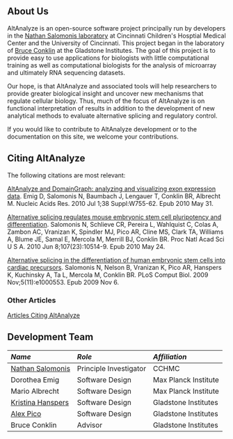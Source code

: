 ## About Us ##

AltAnalyze is an open-source software project principally run by developers in the [Nathan Salomonis laboratory](http://www.cincinnatichildrens.org/bio/s/nathan-salomonis) at Cincinnati Children's Hosptial Medical Center and the University of Cincinnati. This project began in the laboratory of [Bruce Conklin](http://www.conklinlab.org) at the Gladstone Institutes. The goal of this project is to provide easy to use applications for biologists with little computational training as well as computational biologists for the analysis of microarray and ultimately RNA sequencing datasets.

Our hope, is that AltAnalyze and associated tools will help researchers to provide greater biological insight and uncover new mechanisms that regulate cellular biology. Thus, much of the focus of AltAnalyze is on functional interpretation of results in addition to the development of new analytical methods to evaluate alternative splicing and regulatory control.

If you would like to contribute to AltAnalyze development or to the documentation on this site, we welcome your contributions.

## Citing AltAnalyze ##

The following citations are most relevant:

[AltAnalyze and DomainGraph: analyzing and visualizing exon expression data](http://www.ncbi.nlm.nih.gov/pubmed/20513647). Emig D, Salomonis N, Baumbach J, Lengauer T, Conklin BR, Albrecht M.
Nucleic Acids Res. 2010 Jul 1;38 Suppl:W755-62. Epub 2010 May 31.

[Alternative splicing regulates mouse embryonic stem cell pluripotency and differentiation](http://www.ncbi.nlm.nih.gov/pubmed/20498046). Salomonis N, Schlieve CR, Pereira L, Wahlquist C, Colas A, Zambon AC, Vranizan K, Spindler MJ, Pico AR, Cline MS, Clark TA, Williams A, Blume JE, Samal E, Mercola M, Merrill BJ, Conklin BR.
Proc Natl Acad Sci U S A. 2010 Jun 8;107(23):10514-9. Epub 2010 May 24.

[Alternative splicing in the differentiation of human embryonic stem cells into cardiac precursors](http://www.ncbi.nlm.nih.gov/pubmed/19893621). Salomonis N, Nelson B, Vranizan K, Pico AR, Hanspers K, Kuchinsky A, Ta L, Mercola M, Conklin BR. PLoS Comput Biol. 2009 Nov;5(11):e1000553. Epub 2009 Nov 6.

### Other Articles ###
[Articles Citing AltAnalyze](CitingArticles.md)

## Development Team ##
|_**Name**_|_**Role**_|_**Affiliation**_|
|:---------|:---------|:----------------|
|[Nathan Salomonis](NathanSalomonis.md)|Principle Investigator|CCHMC|
|Dorothea Emig|Software Design|Max Planck Institute|
|Mario Albrecht|Software Design|Max Planck Institute|
|[Kristina Hanspers](KristinaHanspers.md)|Software Design|Gladstone Institutes|
|[Alex Pico](http://altanalyze.org/frames/alexpico_bio.html)|Software Design|Gladstone Institutes|
|Bruce Conklin|Advisor|Gladstone Institutes|